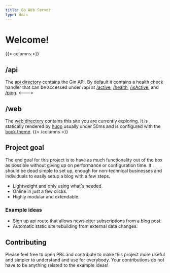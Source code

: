 ```yaml
---
title: Go Web Server
type: docs
---
```


# Welcome!

{{< columns >}}

## /api

The [api directory](https://github.com/jplee-eng/go-html/tree/main/api) contains the Gin API. By default it contains a health check handler that can be accessed under /api at [/active](http://localhost/api/active), [/health](http://localhost/api/health), [/isActive](http://localhost/api/isActive), and [/ping](http://localhost/api/ping).
<--->

## /web

The [web directory](https://github.com/jplee-eng/go-html/tree/main/web) contains this site you are currently exploring. It is statically rendered by [hugo](https://gohugo.io) usually under 50ms and is configured with the [book theme](https://themes.gohugo.io/themes/hugo-book/).
{{< /columns >}}

## Project goal

The end goal for this project is to have as much functionality out of the box as possible without giving up on performance or configuration time. It should be dead simple to set up, enough for non-technical businesses and individuals to easily setup a blog with a few steps.

- Lightweight and only using what's needed.
- Online in just a few clicks.
- Highly modular and extendable.

### Example ideas

- Sign up api route that allows newsletter subscriptions from a blog post.
- Automatic static site rebuilding from external data changes.

## Contributing

Please feel free to open PRs and contribute to make this project more useful and simpler to understand and use for everybody. Your contributions do not have to be anything related to the example ideas!

